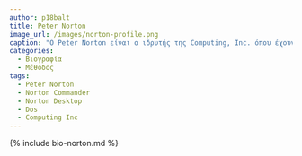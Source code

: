 ```yaml
---
author: p18balt
title: Peter Norton
image_url: /images/norton-profile.png
caption: "Ο Peter Norton είναι ο ιδρυτής της Computing, Inc. όπου έχουν αναπτυχθεί από αυτήν λογισμικά όπως το Norton Utilities, Norton Commander, Dos."
categories:
  - Βιογραφία 
  - Μέθοδος
tags:
  - Peter Norton
  - Norton Commander
  - Norton Desktop
  - Dos
  - Computing Inc
---
```

{% include bio-norton.md %}
